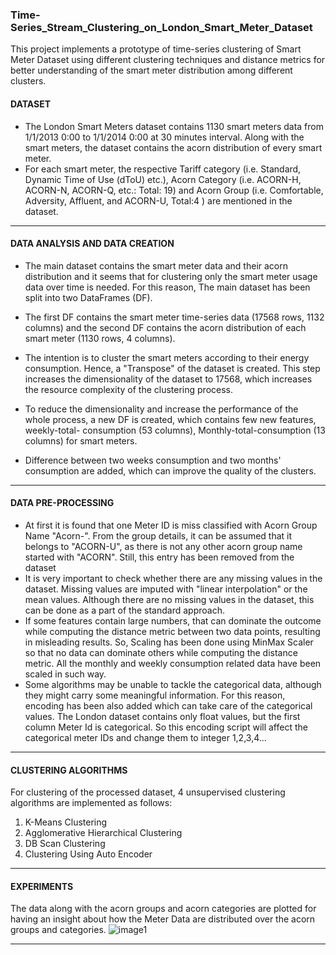 ### Time-Series_Stream_Clustering_on_London_Smart_Meter_Dataset
This project implements a prototype of time-series clustering of Smart Meter Dataset using different clustering techniques and distance metrics for better understanding of the smart meter distribution among different clusters.

#### DATASET
* The London Smart Meters dataset contains 1130 smart meters data from 1/1/2013 0:00 to 1/1/2014 0:00 at 30 minutes interval. Along with the smart meters, the dataset contains the acorn distribution of every smart meter.
* For each smart meter, the respective Tariff category (i.e. Standard, Dynamic Time of Use (dToU) etc.), Acorn Category (i.e. ACORN-H, ACORN-N, ACORN-Q, etc.: Total: 19) and Acorn Group (i.e. Comfortable, Adversity, Affluent, and ACORN-U, Total:4 ) are mentioned in the dataset.
----------------------------------------------------------

#### DATA ANALYSIS AND DATA CREATION

* The main dataset contains the smart meter data and their acorn distribution and it seems that for clustering only the smart meter usage data over time is needed. For this reason, The main dataset has been split into two DataFrames (DF).

* The first DF contains the smart meter time-series data (17568 rows, 1132 columns) and the second DF contains the acorn distribution of each smart meter (1130 rows, 4 columns).

* The intention is to cluster the smart meters according to their energy consumption. Hence, a "Transpose" of the dataset is created. This step increases the dimensionality of the dataset to 17568, which increases the resource complexity of the clustering process.

* To reduce the dimensionality and increase the performance of the whole process, a new DF is created, which contains few new features, weekly-total- consumption (53 columns), Monthly-total-consumption (13 columns) for smart meters.

* Difference between two weeks consumption and two months' consumption are added, which can improve the quality of the clusters.
-----------------------------------------------------------------

#### DATA PRE-PROCESSING
* At first it is found that one Meter ID is miss classified with Acorn Group Name "Acorn-". From the group details, it can be assumed that it belongs to "ACORN-U", as there is not any other acorn group name started with "ACORN". Still, this entry has been removed from the dataset
* It is very important to check whether there are any missing values in the dataset. Missing values are imputed with "linear interpolation" or the mean values. Although there are no missing values in the dataset, this can be done as a part of the standard approach.
* If some features contain large numbers, that can dominate the outcome while computing the distance metric between two data points, resulting in misleading results. So, Scaling has been done using MinMax Scaler so that no data can dominate others while computing the distance metric. All the monthly and weekly consumption related data have been scaled in such way.
* Some algorithms may be unable to tackle the categorical data, although they might carry some meaningful information. For this reason, encoding has been also added which can take care of the categorical values. The London dataset contains only float values, but the first column Meter Id is categorical. So this encoding script will affect the categorical meter IDs and change them to integer 1,2,3,4...
-----------------------------------------------------------


#### CLUSTERING ALGORITHMS
For clustering of the processed dataset, 4 unsupervised clustering algorithms are implemented as follows:

1.	K-Means Clustering
2.	Agglomerative Hierarchical Clustering
3.	DB Scan Clustering
4.	Clustering Using Auto Encoder
----------------------------------------------------------


#### EXPERIMENTS

The data along with the acorn groups and acorn categories are plotted for having an insight about how the Meter Data are distributed over the acorn groups and categories.
![image1](https://github.com/Niloy-Chakraborty/Time-Series_Stream_Clustering_on_London_Smart_Meter_Dataset/blob/master/IMAGES/image1.jpeg)


--------------------------------------------------------------------------------------------------------------------------


